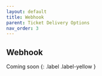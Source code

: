 ```yaml
---
layout: default
title: Webhook
parent: Ticket Delivery Options
nav_order: 3
---
```


## Webhook
Coming soon
{: .label .label-yellow }

